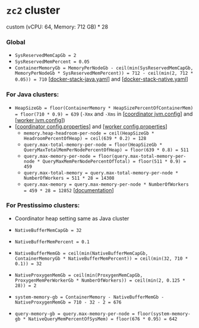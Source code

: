 # `zc2` cluster
custom (vCPU: 64, Memory: 712 GB) * 28

### Global
* `SysReservedMemCapGb = 2`
* `SysReservedMemPercent = 0.05`
* `ContainerMemoryGb = MemoryPerNodeGb - ceil(min(SysReservedMemCapGb, MemoryPerNodeGb * SysReservedMemPercent)) = 712 - ceil(min(2, 712 * 0.05)) = 710` [[docker-stack-java.yaml](docker-stack-java.yaml)] and [[docker-stack-native.yaml](docker-stack-native.yaml)]
### For Java clusters:
* `HeapSizeGb = floor(ContainerMemory * HeapSizePercentOfContainerMem) = floor(710 * 0.9) = 639` (`-Xmx` and `-Xms` in [[coordinator jvm.config](coordinator/jvm.config)] and [[worker jvm.config](workers/jvm.config)])
* [[coordinator config.properties](coordinator/config.properties)] and [[worker config.properties](worker/config.properties)]
  * `memory.heap-headroom-per-node = ceil(HeapSizeGb * HeadroomPercentOfHeap) = ceil(639 * 0.2) = 128`
  * `query.max-total-memory-per-node = floor(HeapSizeGb * QueryMaxTotalMemPerNodePercentOfHeap) = floor(639 * 0.8) = 511`
  * `query.max-memory-per-node = floor(query.max-total-memory-per-node * QueryMaxMemPerNodePercentOfTotal) = floor(511 * 0.9) = 459`
  * `query.max-total-memory = query.max-total-memory-per-node * NumberOfWorkers = 511 * 28 = 14308`
  * `query.max-memory = query.max-memory-per-node * NumberOfWorkers = 459 * 28 = 12852` [[documentation](https://prestodb.io/docs/current/admin/properties.html#memory-management-properties)]
### For Prestissimo clusters:
* Coordinator heap setting same as Java cluster
* `NativeBufferMemCapGb = 32`
* `NativeBufferMemPercent = 0.1`
* `NativeBufferMemGb = ceil(min(NativeBufferMemCapGb, ContainerMemoryGb * NativeBufferMemPercent)) = ceil(min(32, 710 * 0.1)) = 32`
* `NativeProxygenMemGb = ceil(min(ProxygenMemCapGb, ProxygenMemPerWorkerGb * NumberOfWorkers)) = ceil(min(2, 0.125 * 28)) = 2`

* `system-memory-gb = ContainerMemory - NativeBufferMemGb - NativeProxygenMemGb = 710 - 32 - 2 = 676`
* `query-memory-gb = query.max-memory-per-node = floor(system-memory-gb * NativeQueryMemPercentOfSysMem) = floor(676 * 0.95) = 642`
